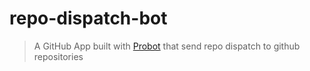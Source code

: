 # repo-dispatch-bot

> A GitHub App built with [Probot](https://github.com/probot/probot) that send repo dispatch to github repositories

